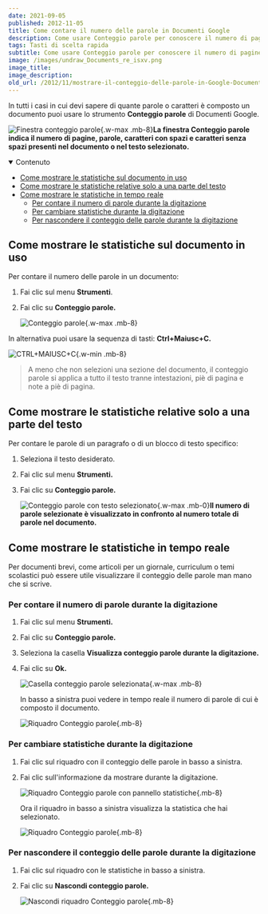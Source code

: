 ```yaml
---
date: 2021-09-05
published: 2012-11-05
title: Come contare il numero delle parole in Documenti Google
description: Come usare Conteggio parole per conoscere il numero di pagine, parole, caratteri con e senza spazi in un documento di Google Docs.
tags: Tasti di scelta rapida
subtitle: Come usare Conteggio parole per conoscere il numero di pagine, parole, caratteri con e senza spazi in Documenti Google.
image: /images/undraw_Documents_re_isxv.png
image_title:
image_description:
old_url: /2012/11/mostrare-il-conteggio-delle-parole-in-Google-Documenti.html
---
```

In tutti i casi in cui devi sapere di quante parole o caratteri è composto un documento puoi usare lo strumento **Conteggio parole** di Documenti Google.

![Finestra conteggio parole](/images/documenti-google-conteggio-parole.png 'La finestra Conteggio parole visualizza il numero di pagine, parole e caratteri (con o senza spazi)'){.w-max .mb-8}**La finestra __Conteggio parole__ indica il numero di pagine, parole, caratteri con spazi e caratteri senza spazi presenti nel documento o nel testo selezionato.**

<nav class="mt-8">
<details class="bg-gray-100 dark:bg-gray-800 text-sm lg:text-base p-4" open>
  <summary>Contenuto</summary>

- [Come mostrare le statistiche sul documento in uso](#come-mostrare-le-statistiche-sul-documento-in-uso)
- [Come mostrare le statistiche relative solo a una parte del testo](#come-mostrare-le-statistiche-relative-solo-a-una-parte-del-testo)
- [Come mostrare le statistiche in tempo reale](#come-mostrare-le-statistiche-in-tempo-reale)
  - [Per contare il numero di parole durante la digitazione](#per-contare-il-numero-di-parole-durante-la-digitazione)
  - [Per cambiare statistiche durante la digitazione](#per-cambiare-statistiche-durante-la-digitazione)
  - [Per nascondere il conteggio delle parole durante la digitazione](#per-nascondere-il-conteggio-delle-parole-durante-la-digitazione)

</details>
</nav>

## Come mostrare le statistiche sul documento in uso

Per contare il numero delle parole in un documento:

1. Fai clic sul menu **Strumenti**.
2. Fai clic su **Conteggio parole.**

   ![Conteggio parole](/images/documenti-google-menu-conteggio-parole.png 'Per visualizzare le statistiche sul testo del documento fai clic su Conteggio parole dal menu Strumenti'){.w-max .mb-8}

In alternativa puoi usare la sequenza di tasti: **Ctrl+Maiusc+C.**

![CTRL+MAIUSC+C](/images/CTRL+MAIUSC+C.png 'Per mostra il conteggio delle parole è possibile usare la combinazione di tasti di scelta rapida CTRL+MAIUSC+C'){.w-min .mb-8}

> A meno che non selezioni una sezione del documento, il conteggio parole si applica a tutto il testo tranne intestazioni, piè di pagina e note a piè di pagina.

## Come mostrare le statistiche relative solo a una parte del testo

Per contare le parole di un paragrafo o di un blocco di testo specifico:

1. Seleziona il testo desiderato.
2. Fai clic sul menu **Strumenti.**
3. Fai clic su **Conteggio parole.**

   ![Conteggio parole con testo selezionato](/images/documenti-google-conteggio-parole-testo-selezionato.png 'La finestra visualizza le informazioni relative al testo selezionato rispetto al totale nel documento'){.w-max .mb-0}**Il numero di parole selezionate è visualizzato in confronto al numero totale di parole nel documento.**

## Come mostrare le statistiche in tempo reale

Per documenti brevi, come articoli per un giornale, curriculum o temi scolastici può essere utile visualizzare il conteggio delle parole man mano che si scrive.

### Per contare il numero di parole durante la digitazione

1. Fai clic sul menu **Strumenti.**
2. Fai clic su **Conteggio parole.**
3. Seleziona la casella **Visualizza conteggio parole durante la digitazione.**
4. Fai clic su **Ok.**

   ![Casella conteggio parole selezionata](/images/documenti-google-conteggio-parole-casella-durante-digitazione.png 'Casella Visualizza conteggio parole durante la digitazione selezionata'){.w-max .mb-8}

   In basso a sinistra puoi vedere in tempo reale il numero di parole di cui è composto il documento.

   ![Riquadro Conteggio parole](/images/documenti-google-conteggio-parole-durante-digitazione.png 'Riquadro conteggio parole durante la digitazione'){.mb-8}

### Per cambiare statistiche durante la digitazione

1. Fai clic sul riquadro con il conteggio delle parole in basso a sinistra.
2. Fai clic sull'informazione da mostrare durante la digitazione.

   ![Riquadro Conteggio parole con pannello statistiche](/images/documenti-google-conteggio-parole-durante-digitazione-cambiare-informazione.png 'Riquadro conteggio parole durante la digitazione con il pannello statistiche aperto'){.mb-8}

   Ora il riquadro in basso a sinistra visualizza la statistica che hai selezionato.

   ![Riquadro Conteggio parole](/images/documenti-google-conteggio-caratteri-durante-digitazione.png 'Riquadro conteggio parole durante la digitazione'){.mb-8}

### Per nascondere il conteggio delle parole durante la digitazione

1. Fai clic sul riquadro con le statistiche in basso a sinistra.
2. Fai clic su **Nascondi conteggio parole.**

   ![Nascondi riquadro Conteggio parole](/images/documenti-google-conteggio-parole-durante-digitazione-nascondi-riquadro.png 'Comando per nascondere il riquadro conteggio parole durante la digitazione'){.mb-8}
